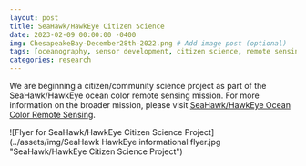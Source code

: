 ```yaml
---
layout: post
title: SeaHawk/HawkEye Citizen Science
date: 2023-02-09 00:00:00 -0400
img: ChesapeakeBay-December28th-2022.png # Add image post (optional)
tags: [oceanography, sensor development, citizen science, remote sensing] # add tag
categories: research
---
```


We are beginning a citizen/community science project as part of the SeaHawk/HawkEye ocean color remote sensing mission. For more information on the broader mission, please visit [SeaHawk/HawkEye Ocean Color Remote Sensing](../seahawk).

![Flyer for SeaHawk/HawkEye Citizen Science Project](../assets/img/SeaHawk HawkEye informational flyer.jpg "SeaHawk/HawkEye Citizen Science Project")

